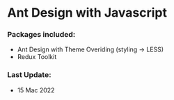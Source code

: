 # Ant Design with Javascript
### Packages included:
- Ant Design with Theme Overiding (styling -> LESS)
- Redux Toolkit

### Last Update:
- 15 Mac 2022
